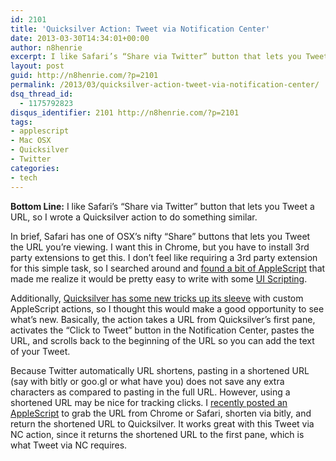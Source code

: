 ```yaml
---
id: 2101
title: 'Quicksilver Action: Tweet via Notification Center'
date: 2013-03-30T14:34:01+00:00
author: n8henrie
excerpt: I like Safari’s “Share via Twitter” button that lets you Tweet a URL, so I wrote a Quicksilver action to do something similar.
layout: post
guid: http://n8henrie.com/?p=2101
permalink: /2013/03/quicksilver-action-tweet-via-notification-center/
dsq_thread_id:
  - 1175792823
disqus_identifier: 2101 http://n8henrie.com/?p=2101
tags:
- applescript
- Mac OSX
- Quicksilver
- Twitter
categories:
- tech
---
```

**Bottom Line:** I like Safari’s “Share via Twitter” button that lets you Tweet a URL, so I wrote a Quicksilver action to do something similar. <!--more-->

In brief, Safari has one of OSX’s nifty “Share” buttons that lets you Tweet the URL you’re viewing. I want this in Chrome, but you have to install 3rd party extensions to get this. I don’t feel like requiring a 3rd party extension for this simple task, so I searched around and <a target="_blank" href="http://hints.macworld.com/article.php?story=20120819231916737">found a bit of AppleScript</a> that made me realize it would be pretty easy to write with some [UI Scripting](http://n8henrie.com/2013/03/a-strategy-for-ui-scripting-in-applescript/).

Additionally, [Quicksilver has some new tricks up its sleeve](http://n8henrie.com/2013/03/template-for-writing-quicksilver-actions-in-applescript/) with custom AppleScript actions, so I thought this would make a good opportunity to see what’s new. Basically, the action takes a URL from Quicksilver’s first pane, activates the “Click to Tweet” button in the Notification Center, pastes the URL, and scrolls back to the beginning of the URL so you can add the text of your Tweet.

Because Twitter automatically URL shortens, pasting in a shortened URL (say with bitly or goo.gl or what have you) does not save any extra characters as compared to pasting in the full URL. However, using a shortened URL may be nice for tracking clicks. I [recently posted an AppleScript](http://n8henrie.com/2013/03/bitly-applescript-url-shortener/) to grab the URL from Chrome or Safari, shorten via bitly, and return the shortened URL to Quicksilver. It works great with this Tweet via NC action, since it returns the shortened URL to the first pane, which is what Tweet via NC requires.

<script src="https://gist.github.com/n8henrie/5277887.js"></script>
